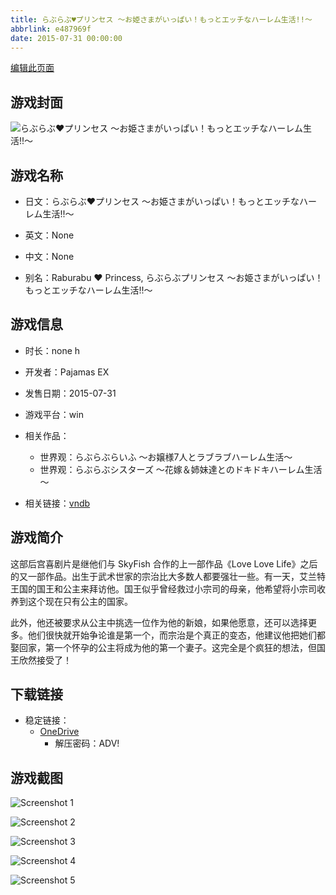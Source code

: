 ```yaml
---
title: らぶらぶ♥プリンセス ～お姫さまがいっぱい！もっとエッチなハーレム生活!!～
abbrlink: e487969f
date: 2015-07-31 00:00:00
---
```

[编辑此页面](https://github.com/ACG-3/ADV3-source/blob/main/source/_posts/games/%E3%82%89%E3%81%B6%E3%82%89%E3%81%B6%E3%82%B7%E3%82%B9%E3%82%BF%E3%83%BC%E3%82%BA%20%EF%BD%9E%E8%8A%B1%E5%AB%81%EF%BC%86%E5%A7%89%E5%A6%B9%E9%81%94%E3%81%A8%E3%81%AE%E3%83%89%E3%82%AD%E3%83%89%E3%82%AD%E3%83%8F%E3%83%BC%E3%83%AC%E3%83%A0%E7%94%9F%E6%B4%BB%EF%BD%9E.md)

## 游戏封面

![らぶらぶ♥プリンセス ～お姫さまがいっぱい！もっとエッチなハーレム生活!!～](https://pan.timero.xyz/d/onedrive/img_lib_001/%E3%82%89%E3%81%B6%E3%82%89%E3%81%B6%E3%82%B7%E3%82%B9%E3%82%BF%E3%83%BC%E3%82%BA%20%EF%BD%9E%E8%8A%B1%E5%AB%81%EF%BC%86%E5%A7%89%E5%A6%B9%E9%81%94%E3%81%A8%E3%81%AE%E3%83%89%E3%82%AD%E3%83%89%E3%82%AD%E3%83%8F%E3%83%BC%E3%83%AC%E3%83%A0%E7%94%9F%E6%B4%BB%EF%BD%9E_cover.avif)


## 游戏名称

- 日文：らぶらぶ♥プリンセス ～お姫さまがいっぱい！もっとエッチなハーレム生活!!～
- 英文：None
- 中文：None

- 别名：Raburabu ♥ Princess, らぶらぶプリンセス ～お姫さまがいっぱい！もっとエッチなハーレム生活!!～


## 游戏信息

- 时长：none h
- 开发者：Pajamas EX
- 发售日期：2015-07-31
- 游戏平台：win
- 相关作品：
   - 世界观：らぶらぶらいふ ～お嬢様7人とラブラブハーレム生活～
   - 世界观：らぶらぶシスターズ ～花嫁＆姉妹達とのドキドキハーレム生活～

- 相关链接：[vndb](https://vndb.org/v16657)


## 游戏简介

这部后宫喜剧片是继他们与 SkyFish 合作的上一部作品《Love Love Life》之后的又一部作品。出生于武术世家的宗治比大多数人都要强壮一些。有一天，艾兰特王国的国王和公主来拜访他。国王似乎曾经救过小宗司的母亲，他希望将小宗司收养到这个现在只有公主的国家。

此外，他还被要求从公主中挑选一位作为他的新娘，如果他愿意，还可以选择更多。他们很快就开始争论谁是第一个，而宗治是个真正的变态，他建议他把她们都娶回家，第一个怀孕的公主将成为他的第一个妻子。这完全是个疯狂的想法，但国王欣然接受了！




## 下载链接

- 稳定链接：
    - [OneDrive](https://pan.timero.xyz/onedrive/adv_lib_001/%E3%82%89%E3%81%B6%E3%82%89%E3%81%B6%E3%82%B7%E3%82%B9%E3%82%BF%E3%83%BC%E3%82%BA%20%EF%BD%9E%E8%8A%B1%E5%AB%81%EF%BC%86%E5%A7%89%E5%A6%B9%E9%81%94%E3%81%A8%E3%81%AE%E3%83%89%E3%82%AD%E3%83%89%E3%82%AD%E3%83%8F%E3%83%BC%E3%83%AC%E3%83%A0%E7%94%9F%E6%B4%BB%EF%BD%9E)
        - 解压密码：ADV!



## 游戏截图


![Screenshot 1](https://pan.timero.xyz/d/onedrive/img_lib_001/%E3%82%89%E3%81%B6%E3%82%89%E3%81%B6%E3%82%B7%E3%82%B9%E3%82%BF%E3%83%BC%E3%82%BA%20%EF%BD%9E%E8%8A%B1%E5%AB%81%EF%BC%86%E5%A7%89%E5%A6%B9%E9%81%94%E3%81%A8%E3%81%AE%E3%83%89%E3%82%AD%E3%83%89%E3%82%AD%E3%83%8F%E3%83%BC%E3%83%AC%E3%83%A0%E7%94%9F%E6%B4%BB%EF%BD%9E_Screenshot_1.avif)

![Screenshot 2](https://pan.timero.xyz/d/onedrive/img_lib_001/%E3%82%89%E3%81%B6%E3%82%89%E3%81%B6%E3%82%B7%E3%82%B9%E3%82%BF%E3%83%BC%E3%82%BA%20%EF%BD%9E%E8%8A%B1%E5%AB%81%EF%BC%86%E5%A7%89%E5%A6%B9%E9%81%94%E3%81%A8%E3%81%AE%E3%83%89%E3%82%AD%E3%83%89%E3%82%AD%E3%83%8F%E3%83%BC%E3%83%AC%E3%83%A0%E7%94%9F%E6%B4%BB%EF%BD%9E_Screenshot_2.avif)

![Screenshot 3](https://pan.timero.xyz/d/onedrive/img_lib_001/%E3%82%89%E3%81%B6%E3%82%89%E3%81%B6%E3%82%B7%E3%82%B9%E3%82%BF%E3%83%BC%E3%82%BA%20%EF%BD%9E%E8%8A%B1%E5%AB%81%EF%BC%86%E5%A7%89%E5%A6%B9%E9%81%94%E3%81%A8%E3%81%AE%E3%83%89%E3%82%AD%E3%83%89%E3%82%AD%E3%83%8F%E3%83%BC%E3%83%AC%E3%83%A0%E7%94%9F%E6%B4%BB%EF%BD%9E_Screenshot_3.avif)

![Screenshot 4](https://pan.timero.xyz/d/onedrive/img_lib_001/%E3%82%89%E3%81%B6%E3%82%89%E3%81%B6%E3%82%B7%E3%82%B9%E3%82%BF%E3%83%BC%E3%82%BA%20%EF%BD%9E%E8%8A%B1%E5%AB%81%EF%BC%86%E5%A7%89%E5%A6%B9%E9%81%94%E3%81%A8%E3%81%AE%E3%83%89%E3%82%AD%E3%83%89%E3%82%AD%E3%83%8F%E3%83%BC%E3%83%AC%E3%83%A0%E7%94%9F%E6%B4%BB%EF%BD%9E_Screenshot_4.avif)

![Screenshot 5](https://pan.timero.xyz/d/onedrive/img_lib_001/%E3%82%89%E3%81%B6%E3%82%89%E3%81%B6%E3%82%B7%E3%82%B9%E3%82%BF%E3%83%BC%E3%82%BA%20%EF%BD%9E%E8%8A%B1%E5%AB%81%EF%BC%86%E5%A7%89%E5%A6%B9%E9%81%94%E3%81%A8%E3%81%AE%E3%83%89%E3%82%AD%E3%83%89%E3%82%AD%E3%83%8F%E3%83%BC%E3%83%AC%E3%83%A0%E7%94%9F%E6%B4%BB%EF%BD%9E_Screenshot_5.avif)

